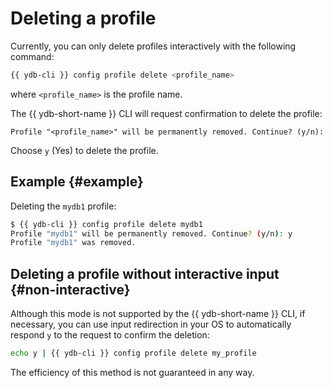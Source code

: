 # Deleting a profile

Currently, you can only delete profiles interactively with the following command:

```bash
{{ ydb-cli }} config profile delete <profile_name>
```

where `<profile_name>` is the profile name.

The {{ ydb-short-name }} CLI will request confirmation to delete the profile:

```text
Profile "<profile_name>" will be permanently removed. Continue? (y/n): 
```

Choose `y` (Yes) to delete the profile.

## Example {#example}

Deleting the `mydb1` profile:

```bash
$ {{ ydb-cli }} config profile delete mydb1
Profile "mydb1" will be permanently removed. Continue? (y/n): y
Profile "mydb1" was removed.
```

## Deleting a profile without interactive input {#non-interactive}

Although this mode is not supported by the {{ ydb-short-name }} CLI, if necessary, you can use input redirection in your OS to automatically respond `y` to the request to confirm the deletion:

```bash
echo y | {{ ydb-cli }} config profile delete my_profile
```

The efficiency of this method is not guaranteed in any way.

